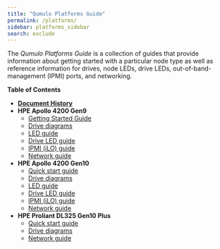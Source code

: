 ```yaml
---
title: "Qumulo Platforms Guide"
permalink: /platforms/
sidebar: platforms_sidebar
search: exclude
---
```


The _Qumulo Platforms Guide_ is a collection of guides that provide information about getting started with a particular node type as well as reference information for drives, node LEDs, drive LEDs, out-of-band-management (IPMI) ports, and networking.

**Table of Contents**
* **[Document History](history.md)**
* **HPE Apollo 4200 Gen9**
  * [Getting Started Guide](hpe-apollo-4200-gen9/getting-started-guide.md)
  * [Drive diagrams](hpe-apollo-4200-gen9/drive-diagrams.md)
  * [LED guide](hpe-apollo-4200-gen9/led-guide.md)
  * [Drive LED guide](hpe-apollo-4200-gen9/drive-led-guide.md)
  * [IPMI (iLO) guide](hpe-apollo-4200-gen9/ipmi-ilo-guide.md)
  * [Network guide](hpe-apollo-4200-gen9/network-guide.md)
* **HPE Apollo 4200 Gen10**
  * [Quick start guide](hpe-apollo-4200-gen10/quick-start-guide.md)
  * [Drive diagrams](hpe-apollo-4200-gen10/drive-diagrams.md)
  * [LED guide](hpe-apollo-4200-gen10/led-guide.md)
  * [Drive LED guide](hpe-apollo-4200-gen10/drive-led-guide.md)
  * [IPMI (iLO) guide](hpe-apollo-4200-gen10/ipmi-ilo-guide.md)
  * [Network guide](hpe-apollo-4200-gen10/network-guide.md)
* **HPE Proliant DL325 Gen10 Plus**
  * [Quick start guide](hpe-dl325-gen10-plus/quick-start-guide.md)
  * [Drive diagrams](hpe-dl325-gen10-plus/drive-diagrams.md)
  * [Network guide](hpe-dl325-gen10-plus/network-guide.md)
